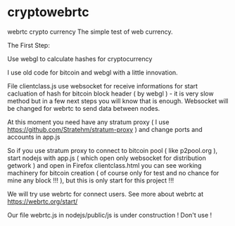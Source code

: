 # cryptowebrtc
webrtc crypto currency
The simple test of web currency.

The First Step:

Use webgl to calculate hashes for cryptocurrency

I use old code for bitcoin and webgl with a little innovation.

File clientclass.js use websocket for receive informations for start cacluation of hash for bitcoin block header ( by webgl ) - it is very slow method but in a few next steps you will know that is enough. Websocket will be changed for webrtc to send data between nodes.

At this moment you need have any stratum proxy ( I use https://github.com/Stratehm/stratum-proxy ) and change ports and accounts in app.js

So if you use stratum proxy to connect to bitcoin pool ( like p2pool.org ), start nodejs with app.js ( which open only websocket for distribution getwork ) and open in Firefox clientclass.html you can see working machinery for bitcoin creation ( of course only for test and no chance for mine any block !!! ), but this is only start for this project !!!

We will try use webrtc for connect users. See more about webrtc at https://webrtc.org/start/

Our file webrtc.js in nodejs/public/js is under construction ! Don't use !
